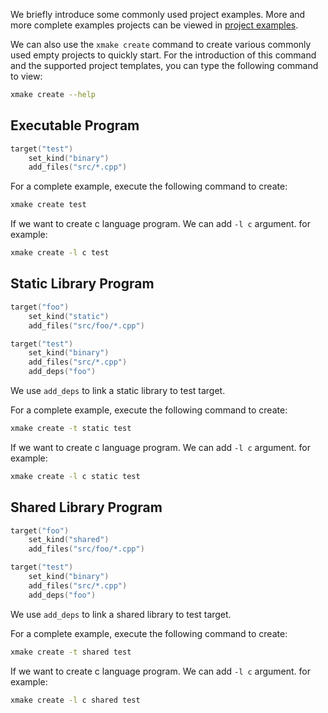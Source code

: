 We briefly introduce some commonly used project examples. More and more complete examples projects can be viewed in [project examples](https://github.com/xmake-io/xmake/tree/master/tests/projects).

We can also use the `xmake create` command to create various commonly used empty projects to quickly start. For the introduction of this command and the supported project templates, you can type the following command to view:

```bash
xmake create --help
```

## Executable Program

```lua
target("test")
    set_kind("binary")
    add_files("src/*.cpp")
```

For a complete example, execute the following command to create:

```bash
xmake create test
```

If we want to create c language program. We can add `-l c` argument. for example:

```bash
xmake create -l c test
```

## Static Library Program

```lua
target("foo")
    set_kind("static")
    add_files("src/foo/*.cpp")

target("test")
    set_kind("binary")
    add_files("src/*.cpp")
    add_deps("foo")
```

We use `add_deps` to link a static library to test target.

For a complete example, execute the following command to create:

```bash
xmake create -t static test
```

If we want to create c language program. We can add `-l c` argument. for example:

```bash
xmake create -l c static test
```

## Shared Library Program

```lua
target("foo")
    set_kind("shared")
    add_files("src/foo/*.cpp")

target("test")
    set_kind("binary")
    add_files("src/*.cpp")
    add_deps("foo")
```

We use `add_deps` to link a shared library to test target.

For a complete example, execute the following command to create:

```bash
xmake create -t shared test
```

If we want to create c language program. We can add `-l c` argument. for example:

```bash
xmake create -l c shared test
```
